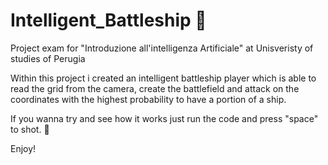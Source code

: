 # Intelligent_Battleship 🤖
Project exam for "Introduzione all'intelligenza Artificiale" at Unisveristy of studies of Perugia

Within this project i created an intelligent battleship player which is able to read the grid from the camera, create the battlefield and attack on the coordinates with the highest probability to have a portion of a ship.

If you wanna try and see how it works just run the code and press "space" to shot. 🚀

Enjoy!
